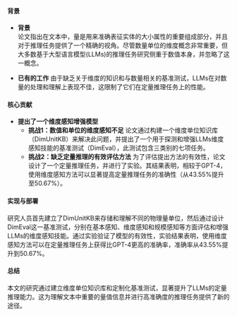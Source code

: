 #### 背景
- **背景**       
    论文指出在文本中，量是用来准确表征实体的大小属性的重要组成部分，并且对于推理任务提供了一个精确的视角。尽管数量单位的维度概念非常重要，但大多数基于大型语言模型(LLMs)的推理任务研究侧重于数值本身，并忽略了这一概念。

- **已有的工作**
    由于缺乏关于维度的知识和与数量相关的基准测试，LLMs在对数量的处理和理解上表现不佳，这限制了它们在定量推理任务上的性能。

#### 核心贡献
- **提出了一个维度感知增强模型**
    - **挑战1：数值和单位的维度感知不足**
        论文通过构建一个维度单位知识库（DimUnitKB）来解决此问题，并提出了一个用于探测和增强LLMs维度感知技能的基准测试（DimEval），此测试包含三类别的七项任务。
    - **挑战2：缺乏定量推理的有效评估方法**
        为了评估提出方法的有效性，论文设计了一个定量推理任务，并进行了实验。其结果表明，相较于GPT-4，使用维度感知方法可以显著提高定量推理任务的准确性（从43.55%提升至50.67%）。

#### 实现与部署
研究人员首先建立了DimUnitKB来存储和理解不同的物理量单位，然后通过设计DimEval这一基准测试，分别在基本感知、维度感知和规模感知等方面评估和增强LLMs的维度感知技能。通过实验验证了模型的有效性，实验结果表明，使用维度感知方法可以在定量推理任务上获得比GPT-4更高的准确率，准确率从43.55%提升到50.67%。

#### 总结
本文的研究通过建立维度单位知识库和定制化基准测试，显著提升了LLMs的定量推理能力。这为理解文本中重要的量值信息并进行高准确度的推理任务提供了新的途径。